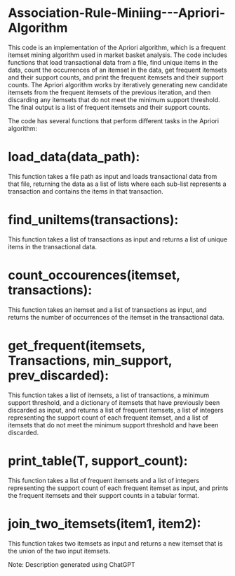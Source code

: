 # Association-Rule-Miniing---Apriori-Algorithm

This code is an implementation of the Apriori algorithm, which is a frequent itemset mining algorithm used in market basket analysis. The code includes functions that load transactional data from a file, find unique items in the data, count the occurrences of an itemset in the data, get frequent itemsets and their support counts, and print the frequent itemsets and their support counts. The Apriori algorithm works by iteratively generating new candidate itemsets from the frequent itemsets of the previous iteration, and then discarding any itemsets that do not meet the minimum support threshold. The final output is a list of frequent itemsets and their support counts.

The code has several functions that perform different tasks in the Apriori algorithm:

# load_data(data_path): 
This function takes a file path as input and loads transactional data from that file, returning the data as a list of lists where each sub-list represents a transaction and contains the items in that transaction.

# find_uniItems(transactions): 
This function takes a list of transactions as input and returns a list of unique items in the transactional data.

# count_occourences(itemset, transactions): 
This function takes an itemset and a list of transactions as input, and returns the number of occurrences of the itemset in the transactional data.

# get_frequent(itemsets, Transactions, min_support, prev_discarded): 
This function takes a list of itemsets, a list of transactions, a minimum support threshold, and a dictionary of itemsets that have previously been discarded as input, and returns a list of frequent itemsets, a list of integers representing the support count of each frequent itemset, and a list of itemsets that do not meet the minimum support threshold and have been discarded.

# print_table(T, support_count): 
This function takes a list of frequent itemsets and a list of integers representing the support count of each frequent itemset as input, and prints the frequent itemsets and their support counts in a tabular format.

# join_two_itemsets(item1, item2): 
This function takes two itemsets as input and returns a new itemset that is the union of the two input itemsets.

Note:
Description generated using ChatGPT

